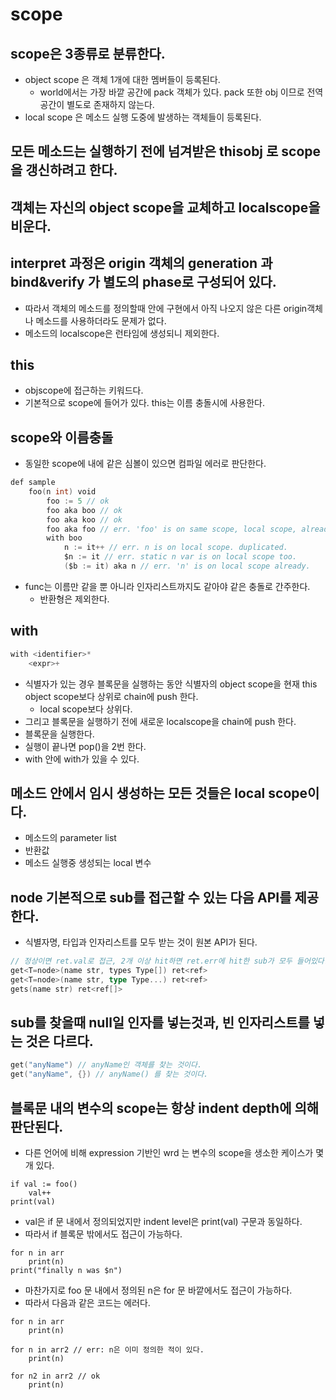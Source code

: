 # scope

## scope은 3종류로 분류한다.
* object scope 은 객체 1개에 대한 멤버들이 등록된다.
    * world에서는 가장 바깥 공간에 pack 객체가 있다. pack 또한 obj 이므로 전역공간이 별도로 존재하지 않는다.
* local scope 은 메소드 실행 도중에 발생하는 객체들이 등록된다.

## 모든 메소드는 실행하기 전에 넘겨받은 thisobj 로 scope을 갱신하려고 한다.

## 객체는 자신의 object scope을 교체하고 localscope을 비운다.

## interpret 과정은 origin 객체의 generation 과 bind&verify 가 별도의 phase로 구성되어 있다. 
* 따라서 객체의 메소드를 정의할때 안에 구현에서 아직 나오지 않은 다른 origin객체나 메소드를 사용하더라도 문제가 없다.
* 메소드의 localscope은 런타임에 생성되니 제외한다.

## this
* objscope에 접근하는 키워드다.
* 기본적으로 scope에 들어가 있다. this는 이름 충돌시에 사용한다.

## scope와 이름충돌
* 동일한 scope에 내에 같은 심볼이 있으면 컴파일 에러로 판단한다.
```go
def sample
    foo(n int) void
        foo := 5 // ok
        foo aka boo // ok
        foo aka koo // ok
        foo aka foo // err. 'foo' is on same scope, local scope, already.
        with boo
            n := it++ // err. n is on local scope. duplicated.
            $n := it // err. static n var is on local scope too.
            ($b := it) aka n // err. 'n' is on local scope already.
```
* func는 이름만 같을 뿐 아니라 인자리스트까지도 같아야 같은 충돌로 간주한다.
    * 반환형은 제외한다.

## with

```go
with <identifier>*
    <expr>+ 
```
* 식별자가 있는 경우 블록문을 실행하는 동안 식별자의 object scope을 현재 this object scope보다 상위로 chain에 push 한다.
    * local scope보다 상위다.
* 그리고 블록문을 실행하기 전에 새로운 localscope을 chain에 push 한다.
* 블록문을 실행한다.
* 실행이 끝나면 pop()을 2번 한다.
* with 안에 with가 있을 수 있다.

## 메소드 안에서 임시 생성하는 모든 것들은 local scope이다.
* 메소드의 parameter list
* 반환값
* 메소드 실행중 생성되는 local 변수

## node 기본적으로 sub를 접근할 수 있는 다음 API를 제공한다.
* 식별자명, 타입과 인자리스트를 모두 받는 것이 원본 API가 된다.
```go
// 정상이면 ret.val로 접근, 2개 이상 hit하면 ret.err에 hit한 sub가 모두 들어있다.
get<T=node>(name str, types Type[]) ret<ref>
get<T=node>(name str, type Type...) ret<ref>
gets(name str) ret<ref[]>
```

## sub를 찾을때 null일 인자를 넣는것과, 빈 인자리스트를 넣는 것은 다르다.
```go
get("anyName") // anyName인 객체를 찾는 것이다.
get("anyName", {}) // anyName() 를 찾는 것이다.
```

## 블록문 내의 변수의 scope는 항상 indent depth에 의해 판단된다.
* 다른 언어에 비해 expression 기반인 wrd 는 변수의 scope을 생소한 케이스가 몇개 있다.

```wrd
if val := foo()
    val++
print(val)
```

* val은 if 문 내에서 정의되었지만 indent level은 print(val) 구문과 동일하다.
* 따라서 if 블록문 밖에서도 접근이 가능하다.

```wrd
for n in arr
    print(n)
print("finally n was $n")
```

* 마찬가지로 foo 문 내에서 정의된 n은 for 문 바깥에서도 접근이 가능하다.
* 따라서 다음과 같은 코드는 에러다.

```wrd
for n in arr
    print(n)

for n in arr2 // err: n은 이미 정의한 적이 있다.
    print(n)

for n2 in arr2 // ok
    print(n)
```
